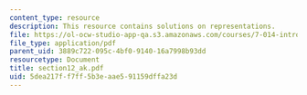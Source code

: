 ```yaml
---
content_type: resource
description: This resource contains solutions on representations.
file: https://ol-ocw-studio-app-qa.s3.amazonaws.com/courses/7-014-introductory-biology-spring-2005/5dea217ff7ff5b3eaae591159dffa23d_section12_ak.pdf
file_type: application/pdf
parent_uid: 3889c722-095c-4bf0-9140-16a7998b93dd
resourcetype: Document
title: section12_ak.pdf
uid: 5dea217f-f7ff-5b3e-aae5-91159dffa23d
---
```

